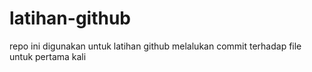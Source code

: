 # latihan-github
repo ini digunakan untuk latihan github
melalukan commit terhadap file untuk pertama kali


